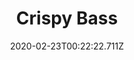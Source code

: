 ---
templateKey: blog-post
featuredpost: false
date: 2020-02-23T00:22:22.711Z
title: Crispy Bass
description: Wow,  the breading is perfect. 
type: cooking
sellPrice: 150
energy: 90
health: 40
featuredimage: /img/Crispy_Bass.png
tags:
  - Largemouth Bass
  - Wheat Flour
  - Oil
  - edible
---